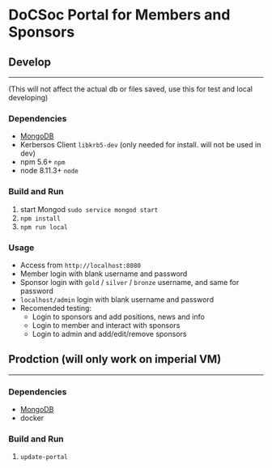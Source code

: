 # DoCSoc Portal for Members and Sponsors

## Develop
---
(This will not affect the actual db or files saved, use this for test and local developing)
### Dependencies
* [MongoDB](https://docs.mongodb.com/manual/tutorial/install-mongodb-on-ubuntu/)
* Kerbersos Client `libkrb5-dev` (only needed for install. will not be used in dev)
* npm 5.6+ `npm`
* node 8.11.3+ `node`

### Build and Run
1. start Mongod `sudo service mongod start`
2. `npm install` 
3. `npm run local`

### Usage
* Access from `http://localhost:8080`
* Member login with blank username and password
* Sponsor login with `gold` / `silver` / `bronze` username, and same for password
* `localhost/admin` login with blank username and password
* Recomended testing:
  * Login to sponsors and add positions, news and info
  * Login to member and interact with sponsors
  * Login to admin and add/edit/remove sponsors


## Prodction (will only work on imperial VM)
---
### Dependencies
* [MongoDB](https://docs.mongodb.com/manual/tutorial/install-mongodb-on-ubuntu/)
* docker

### Build and Run
1. `update-portal`